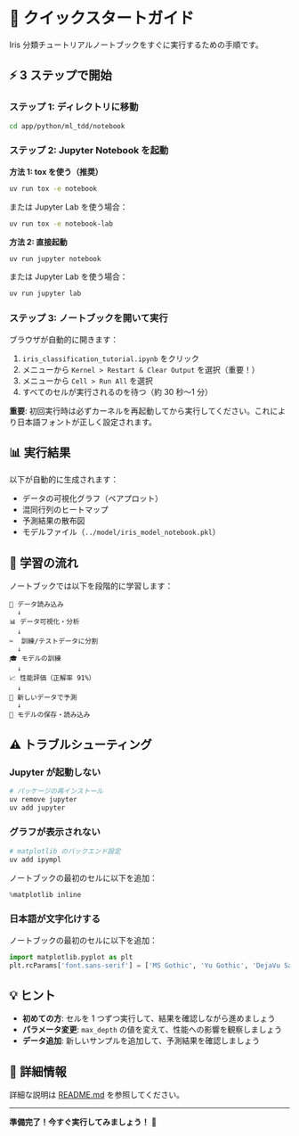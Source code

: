 # 🚀 クイックスタートガイド

Iris 分類チュートリアルノートブックをすぐに実行するための手順です。

## ⚡ 3 ステップで開始

### ステップ 1: ディレクトリに移動

```bash
cd app/python/ml_tdd/notebook
```

### ステップ 2: Jupyter Notebook を起動

**方法 1: tox を使う（推奨）**

```bash
uv run tox -e notebook
```

または Jupyter Lab を使う場合：

```bash
uv run tox -e notebook-lab
```

**方法 2: 直接起動**

```bash
uv run jupyter notebook
```

または Jupyter Lab を使う場合：

```bash
uv run jupyter lab
```

### ステップ 3: ノートブックを開いて実行

ブラウザが自動的に開きます：

1. `iris_classification_tutorial.ipynb` をクリック
2. メニューから `Kernel > Restart & Clear Output` を選択（重要！）
3. メニューから `Cell > Run All` を選択
4. すべてのセルが実行されるのを待つ（約 30 秒〜1 分）

**重要**: 初回実行時は必ずカーネルを再起動してから実行してください。これにより日本語フォントが正しく設定されます。

## 📊 実行結果

以下が自動的に生成されます：

- データの可視化グラフ（ペアプロット）
- 混同行列のヒートマップ
- 予測結果の散布図
- モデルファイル（`../model/iris_model_notebook.pkl`）

## 🎯 学習の流れ

ノートブックでは以下を段階的に学習します：

```
📂 データ読み込み
  ↓
📊 データ可視化・分析
  ↓
✂️  訓練/テストデータに分割
  ↓
🎓 モデルの訓練
  ↓
📈 性能評価（正解率 91%）
  ↓
🔮 新しいデータで予測
  ↓
💾 モデルの保存・読み込み
```

## ⚠️ トラブルシューティング

### Jupyter が起動しない

```bash
# パッケージの再インストール
uv remove jupyter
uv add jupyter
```

### グラフが表示されない

```bash
# matplotlib のバックエンド設定
uv add ipympl
```

ノートブックの最初のセルに以下を追加：

```python
%matplotlib inline
```

### 日本語が文字化けする

ノートブックの最初のセルに以下を追加：

```python
import matplotlib.pyplot as plt
plt.rcParams['font.sans-serif'] = ['MS Gothic', 'Yu Gothic', 'DejaVu Sans']
```

## 💡 ヒント

- **初めての方**: セルを 1 つずつ実行して、結果を確認しながら進めましょう
- **パラメータ変更**: `max_depth` の値を変えて、性能への影響を観察しましょう
- **データ追加**: 新しいサンプルを追加して、予測結果を確認しましょう

## 📖 詳細情報

詳細な説明は [README.md](./README.md) を参照してください。

---

**準備完了！今すぐ実行してみましょう！** 🎉
